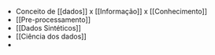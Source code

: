 - Conceito de [[dados]] x [[Informação]] x [[Conhecimento]]
- [[Pre-processamento]]
- [[Dados Sintéticos]]
- [[Ciência dos dados]]
- 

